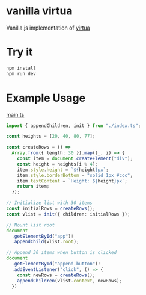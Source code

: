 # vanilla virtua

Vanilla.js implementation of [virtua](https://github.com/inokawa/virtua)

# Try it

```bash
npm install
npm run dev
```

# Example Usage

[main.ts](./src/main.ts)
```ts
import { appendChildren, init } from "./index.ts";

const heights = [20, 40, 80, 77];

const createRows = () => 
  Array.from({ length: 30 }).map((_, i) => {
    const item = document.createElement("div");
    const height = heights[i % 4];
    item.style.height = `${height}px`;
    item.style.borderBottom = "solid 1px #ccc";
    item.textContent = `Height: ${height}px`;
    return item;
  });

// Initialize list with 30 items
const initialRows = createRows();
const vlist = init({ children: initialRows });

// Mount list root
document
  .getElementById("app")!
  .appendChild(vlist.root);

// Append 30 items when button is clicked
document
  .getElementById("append-button")!
  .addEventListener("click", () => {
    const newRows = createRows();
    appendChildren(vlist.context, newRows);
  })
```
